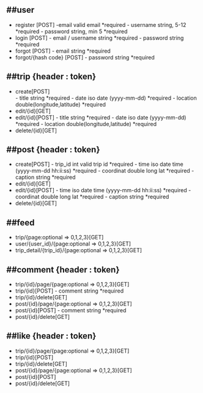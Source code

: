 ##user
------
- register [POST]
         -email           valid email                     *required
        - username        string, 5-12                    *required
        - password        string, min 5                   *required
- login [POST]
        - email / username                string          *required
        - password                        string          *required
- forgot [POST]
        - email                           string          *required
- forgot/{hash code} [POST]
        - password                        string          *required
 
 
##trip {header : token}
----------
- create[POST]   
        - title           string                          *required
        - date            iso date (yyyy-mm-dd)           *required
        - location        double(longitude,latitude)      *required
- edit/{id}[GET]
- edit/{id}[POST]
        - title           string                          *required
        - date            iso date (yyyy-mm-dd)           *required
        - location        double(longitude,latitude)      *required      
- delete/{id}[GET]
 
 
##post {header : token}
--------
- create[POST]
        - trip_id         int valid trip id                       *required
        - time            iso date time (yyyy-mm-dd hh:ii:ss)     *required
        - coordinat       double long lat                         *required
        - caption         string                                  *required
- edit/{id}[GET]
- edit/{id}[POST]
        - time            iso date time (yyyy-mm-dd hh:ii:ss)     *required
        - coordinat       double long lat                         *required
        - caption         string                                  *required      
- delete/{id}[GET]
 
 
##feed
-----------
- trip/{page:optional => 0,1,2,3}[GET]
- user/{user_id}/{page:optional => 0,1,2,3}[GET]
- trip_detail/{trip_id}/{page:optional => 0,1,2,3}[GET]
 
 
##comment {header : token}
--------------
- trip/{id}/page/{page:optional => 0,1,2,3}[GET]
- trip/{id}[POST]
        - comment         string                                  *required
- trip/{id}/delete[GET]
- post/{id}/page/{page:optional => 0,1,2,3}[GET]
- post/{id}[POST]
        - comment         string                                  *required
- post/{id}/delete[GET]
 
 
##like {header : token}
---------------
- trip/{id}/page/{page:optional => 0,1,2,3}[GET]
- trip/{id}[POST]
- trip/{id}/delete[GET]
- post/{id}/page/{page:optional => 0,1,2,3}[GET]
- post/{id}[POST]
- post/{id}/delete[GET]